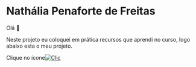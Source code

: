 #  **Nathália Penaforte de Freitas**<br> 

Olá 👋

Neste projeto eu coloquei em prática recursos que aprendi no curso, logo abaixo esta o meu projeto.

Clique no ícone[![Clic](https://icongr.am/clarity/cursor-hand-click.svg?size=71&color=ec3c3c)](https://penafortee.github.io/Projeto-Curriculo/)
##
